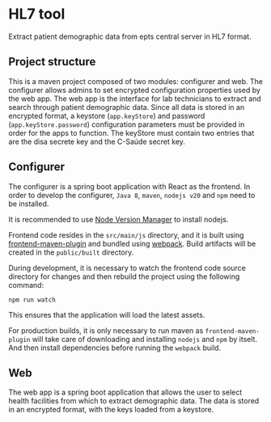 # HL7 tool

Extract patient demographic data from epts central server in HL7 format.

## Project structure

This is a maven project composed of two modules: configurer and web.
The configurer allows admins to set encrypted configuration properties used by
the web app.
The web app is the interface for lab technicians to extract and search through
patient demographic data.
Since all data is stored in an encrypted format, a keystore (`app.keyStore`)
and password (`app.keyStore.password`) configuration parameters must be
provided in order for the apps to function. The keyStore must contain two
entries that are the disa secrete key and the C-Saúde secret key.

## Configurer

The configurer is a spring boot application with React as the frontend.
In order to develop the configurer, `Java 8`, `maven`, `nodejs v20` and `npm`
need to be installed.

It is recommended to use [Node Version Manager](https://github.com/nvm-sh/nvm)
to install nodejs.

Frontend code resides in the `src/main/js` directory, and it is built using
[frontend-maven-plugin](https://github.com/eirslett/frontend-maven-plugin) and
bundled using [webpack](https://webpack.js.org/concepts). Build artifacts will
be created in the `public/built` directory.

During development, it is necessary to watch the frontend code source directory
for changes and then rebuild the project using the following command:

```
npm run watch
```

This ensures that the application will load the latest assets.

For production builds, it is only necessary to run maven as
`frontend-maven-plugin` will take care of downloading and installing `nodejs`
and `npm` by itselt. And then install dependencies before running the `webpack`
build.

## Web

The web app is a spring boot application that allows the user to select health
facilities from which to extract demographic data. The data is stored in an
encrypted format, with the keys loaded from a keystore.
